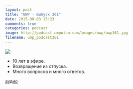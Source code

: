 ```yaml
---
layout: post
title: "UWP - Выпуск 361"
date: 2015-08-03 15:23
comments: true
categories: podcast
image: http://podcast.umputun.com/images/uwp/uwp361.jpg
filename: ump_podcast361
---
```

![](https://podcast.umputun.com/images/uwp/uwp361.jpg)

- 10 лет в эфире.
- Возвращение из отпуска.
- Много вопросов и много ответов.

[аудио](https://podcast.umputun.com/media/ump_podcast361.mp3)
<audio src="https://podcast.umputun.com/media/ump_podcast361.mp3" preload="none"></audio>
